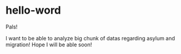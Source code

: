 # hello-word

Pals!

I want to be able to analyze big chunk of datas regarding asylum and migration!
Hope I will be able soon!
